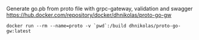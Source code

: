 Generate go.pb from proto file with grpc-gateway, validation and swagger
https://hub.docker.com/repository/docker/dhnikolas/proto-go-gw

```docker run --rm --name=proto -v `pwd`:/build dhnikolas/proto-go-gw:latest```